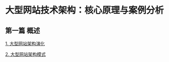# 大型网站技术架构：核心原理与案例分析 #

## 第一篇 概述 ##

[1. 大型网站架构演化](c01)

[2. 大型网站架构模式](c02)

[](c)

[](c)

[](c)

[](c)

[](c)

[](c)

[](c)

[](c)

[](c)

[](c)

[](c)

[](c)

[](c)

[](c)
